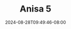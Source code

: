 --- 
title: "Anisa 5"
description: "  bokep Anisa 5 ig    "
date: 2024-08-28T09:49:46-08:00
file_code: "3n56ch5uyfyz"
draft: false
cover: "yvi618sqrp2aotef.jpg"
tags: ["Anisa", "bokep-indo", "bokep-viral", "bokep-ig"]
length: 23
fld_id: "1483148"
foldername: "Anisa prastica"
categories: ["Anisa prastica"]
views: 0
---